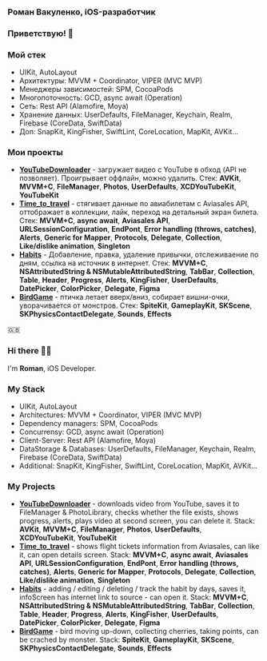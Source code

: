 ### Роман Вакуленко, iOS-разработчик
### Приветствую! 👋 

### Мой стек
* UIKit, AutoLayout
* Архитектуры: MVVM + Coordinator, VIPER (MVC MVP)
* Менеджеры зависимостей: SPM, CocoaPods
* Многопоточность: GCD, async await (Operation)
* Сеть: Rest API (Alamofire, Moya)
* Хранение данных: UserDefaults, FileManager, Keychain, Realm, Firebase (CoreData, SwiftData)
* Доп: SnapKit, KingFisher, SwiftLint, CoreLocation, MapKit, AVKit...

### Мои проекты
* [**YouTubeDownloader**](https://github.com/RomanVakulenko/YouTubeDownloader) - загружает видео с YouTube в обход (API не позволяет). Проигрывает оффлайн, можно удалить. Стек:  **AVKit**, **MVVM+С**, **FileManager**, **Photos**, **UserDefaults**, **XCDYouTubeKit**, **YouTubeKit** 
* [**Time_to_travel**](https://github.com/RomanVakulenko/Time_to_travel) - стягивает данные по авиабилетам с Aviasales API, оттображает в коллекции, лайк, переход на детальный экран билета. Стек: **MVVM+C**, **async await**, **Aviasales API**, **URLSessionConfiguration**, **EndPont**, **Error handling (throws, catches)**, **Alerts**, **Generic for Mapper**, **Protocols**, **Delegate**, **Collection**, **Like/dislike animation**, **Singleton**
* [**Habits**](https://github.com/RomanVakulenko/Habits) - Добавление, правка, удаление привычки, отслеживаение по дням, ссылка на источник в интернет. Стек: **MVVM+C**, **NSAttributedString & NSMutableAttributedString**, **TabBar**, **Collection**, **Table**, **Header**, **Progress**, **Alerts**, **KingFisher**, **UserDefaults**, **DatePicker**, **ColorPicker**, **Delegate**, **Figma**
* [**BirdGame**](https://github.com/RomanVakulenko/BirdGame) - птичка летает вверх/вниз, собирает вишни-очки, уворачивается от монстров. Стек: **SpiteKit**, **GameplayKit**, **SKScene**, **SKPhysicsContactDelegate**, **Sounds**, **Effects**



🇬🇧
### Hi there 👋🏼

I'm **Roman**, iOS Developer.

### My Stack
* UIKit, AutoLayout
* Architectures: MVVM + Coordinator, VIPER (MVC MVP)
* Dependency managers: SPM, CocoaPods
* Concurrensy: GCD, async await (Operation)
* Client-Server: Rest API (Alamofire, Moya)
* DataStorage & Databases: UserDefaults, FileManager, Keychain, Realm, Firebase (CoreData, SwiftData)
* Additional: SnapKit, KingFisher, SwiftLint, CoreLocation, MapKit, AVKit...

### My Projects
* [**YouTubeDownloader**](https://github.com/RomanVakulenko/YouTubeDownloader) - downloads video from YouTube, saves it to FileManager & PhotoLibrary, checks whether the file exists, shows progress, alerts, plays video at second screen, you can delete it. Stack:  **AVKit**, **MVVM+С**, **FileManager**, **Photos**, **UserDefaults**, **XCDYouTubeKit**, **YouTubeKit** 
* [**Time_to_travel**](https://github.com/RomanVakulenko/Time_to_travel) - shows flight tickets information from Aviasales, can like it, can open details screen. Stack: **MVVM+C**, **async await**, **Aviasales API**, **URLSessionConfiguration**, **EndPont**, **Error handling (throws, catches)**, **Alerts**, **Generic for Mapper**, **Protocols**, **Delegate**, **Collection**, **Like/dislike animation**, **Singleton**
* [**Habits**](https://github.com/RomanVakulenko/Habits) - adding / editing / deleting / track the habit by days, saves it, infoScreen has internet link to source - can open it. Stack: **MVVM+C**, **NSAttributedString & NSMutableAttributedString**, **TabBar**, **Collection**, **Table**, **Header**, **Progress**, **Alerts**, **KingFisher**, **UserDefaults**, **DatePicker**, **ColorPicker**, **Delegate**, **Figma**
* [**BirdGame**](https://github.com/RomanVakulenko/BirdGame) - bird moving up-down, collecting cherries, taking points, can be crached by monster. Stack: **SpiteKit**, **GameplayKit**, **SKScene**, **SKPhysicsContactDelegate**, **Sounds**, **Effects**
